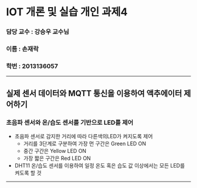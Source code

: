 # IOT 개론 및 실습 개인 과제4
### 담당 교수 : 강승우 교수님
### 이름 : 손재락
### 학번 : 2013136057
___
## 실제 센서 데이터와 MQTT 통신을 이용하여 액추에이터 제어하기
 ### 초음파 센서와 온/습도 센서를 기반으로 LED를 제어
  - 초음파 센서로 감지한 거리에 따라 다른색의LED가 켜지도록 제어
    - 거리를 3단계로 구분하여 가장 먼 구간은 Green LED ON
    - 중간 구간은 Yellow LED ON
    - 가장 짧은 구간은 Red LED ON
  - DHT11 온/습도 센서를 이용하여 일정 온도 혹은 습도 값 이상에서는 모든 LED를 켜도록 할 것
___
